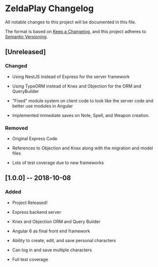# ZeldaPlay Changelog

All notable changes to this project will be documented in this file.

The format is based on [Keep a Changelog](https://keepachangelog.com/en/1.0.0/),
and this project adheres to [Semantic Versioning](https://semver.org/spec/v2.0.0.html).

## [Unreleased]

### Changed

- Using NestJS instead of Express for the server framework

- Using TypeORM instead of Knex and Objection for the ORM and QueryBuilder

- "Fixed" module system on client code to look like the server code and better use modules in Angular

- Implemented immediate saves on Note, Spell, and Weapon creation.

### Removed

- Original Express Code

- References to Objection and Knex along with the migration and model files

- Lots of test coverage due to new frameworks

## [1.0.0] -- 2018-10-08

### Added

- Project Released!

- Express backend server

- Knex and Objection ORM and Query Builder

- Angular 6 as final front end framework

- Ability to create, edit, and save personal characters

- Can log in and save multiple characters

- Full test coverage
